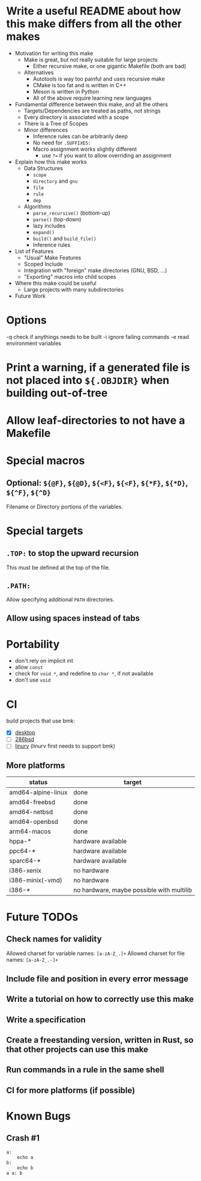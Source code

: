 # Write a useful README about how this make differs from all the other makes
- Motivation for writing this make
    - Make is great, but not really suitable for large projects
        - Either recursive make, or one gigantic Makefile (both are bad)
    - Alternatives
        - Autotools is way too painful and uses recursive make
        - CMake is too fat and is written in C++
        - Meson is written in Python
        - All of the above require learning new languages
- Fundamental difference between this make, and all the others
    - Targets/Dependencies are treated as paths, not strings
    - Every directory is associated with a scope
    - There is a Tree of Scopes
    - Minor differences
        - Inference rules can be arbitrarily deep
        - No need for `.SUFFIXES:`
        - Macro assignment works slightly different
            - use `?=` if you want to allow overriding an assignment
- Explain how this make works
    - Data Structures
        - `scope`
        - `directory` and `gnu`
        - `file`
        - `rule`
        - `dep`
    - Algorithms
        - `parse_recursive()` (bottom-up)
        - `parse()` (top-down)
        - lazy includes
        - `expand()`
        - `build()` and `build_file()`
        - Inference rules
- List of Features
    - "Usual" Make Features
    - Scoped Include
    - Integration with "foreign" make directories (GNU, BSD, ...)
    - "Exporting" macros into child scopes
- Where this make could be useful
    - Large projects with many subdirectories
- Future Work


# Options
-q	        check if anythings needs to be built
-i          ignore failing commands
-e          read environment variables

# Print a warning, if a generated file is not placed into `${.OBJDIR}` when building out-of-tree

# Allow leaf-directories to not have a Makefile

# Special macros
## Optional: `${@F}`, `${@D}`, `${<F}`, `${<F}`, `${*F}`, `${*D}`, `${^F}`, `${^D}`
Filename or Directory portions of the variables.

# Special targets
## `.TOP:` to stop the upward recursion
This must be defined at the top of the file.

## `.PATH:`
Allow specifying additional `PATH` directories.

## Allow using spaces instead of tabs

# Portability
- don't rely on implicit int
- allow `const`
- check for `void *`, and redefine to `char *`, if not available
- don't use `void`

# CI
build projects that use bmk:
- [x] [desktop](https://got.stuerz.xyz/?action=summary&path=desktop.git)
- [ ] [286bsd](https://got.stuerz.xyz/?action=summary&path=286bsd.git)
- [ ] [linurv](https://got.stuerz.xyz/?action=summary&path=linurv.git) (linurv first needs to support bmk)

## More platforms
| status             | target                                    |
|--------------------|-------------------------------------------|
| amd64-alpine-linux | done                                      |
| amd64-freebsd      | done                                      |
| amd64-netbsd       | done                                      |
| amd64-openbsd      | done                                      |
| arm64-macos        | done                                      |
| hppa-*             | hardware available                        |
| ppc64-*            | hardware available                        |
| sparc64-*          | hardware available                        |
| i386-xenix         | no hardware                               |
| i386-minix(-vmd)   | no hardware                               |
| i386-*             | no hardware, maybe possible with multilib |

# Future TODOs
## Check names for validity
Allowed charset for variable names: `[a-zA-Z_.]+`
Allowed charset for file names: `[a-zA-Z_.-]+`
## Include file and position in every error message
## Write a tutorial on how to correctly use this make
## Write a specification
## Create a freestanding version, written in Rust, so that other projects can use this make
## Run commands in a rule in the same shell
## CI for more platforms (if possible)

# Known Bugs
## Crash #1
```make
a:
    echo a
b:
    echo b
a a: b
```
